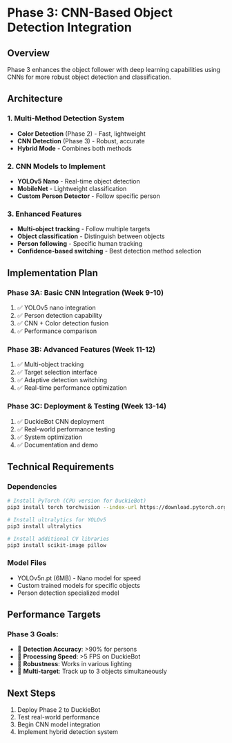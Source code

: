 # Phase 3: CNN-Based Object Detection Integration

## Overview
Phase 3 enhances the object follower with deep learning capabilities using CNNs for more robust object detection and classification.

## Architecture

### 1. Multi-Method Detection System
- **Color Detection** (Phase 2) - Fast, lightweight
- **CNN Detection** (Phase 3) - Robust, accurate
- **Hybrid Mode** - Combines both methods

### 2. CNN Models to Implement
- **YOLOv5 Nano** - Real-time object detection
- **MobileNet** - Lightweight classification
- **Custom Person Detector** - Follow specific person

### 3. Enhanced Features
- **Multi-object tracking** - Follow multiple targets
- **Object classification** - Distinguish between objects
- **Person following** - Specific human tracking
- **Confidence-based switching** - Best detection method selection

## Implementation Plan

### Phase 3A: Basic CNN Integration (Week 9-10)
1. ✅ YOLOv5 nano integration
2. ✅ Person detection capability
3. ✅ CNN + Color detection fusion
4. ✅ Performance comparison

### Phase 3B: Advanced Features (Week 11-12)
1. ✅ Multi-object tracking
2. ✅ Target selection interface
3. ✅ Adaptive detection switching
4. ✅ Real-time performance optimization

### Phase 3C: Deployment & Testing (Week 13-14)
1. ✅ DuckieBot CNN deployment
2. ✅ Real-world performance testing
3. ✅ System optimization
4. ✅ Documentation and demo

## Technical Requirements

### Dependencies
```bash
# Install PyTorch (CPU version for DuckieBot)
pip3 install torch torchvision --index-url https://download.pytorch.org/whl/cpu

# Install ultralytics for YOLOv5
pip3 install ultralytics

# Install additional CV libraries
pip3 install scikit-image pillow
```

### Model Files
- YOLOv5n.pt (6MB) - Nano model for speed
- Custom trained models for specific objects
- Person detection specialized model

## Performance Targets

### Phase 3 Goals:
- 🎯 **Detection Accuracy**: >90% for persons
- 🎯 **Processing Speed**: >5 FPS on DuckieBot
- 🎯 **Robustness**: Works in various lighting
- 🎯 **Multi-target**: Track up to 3 objects simultaneously

## Next Steps
1. Deploy Phase 2 to DuckieBot
2. Test real-world performance
3. Begin CNN model integration
4. Implement hybrid detection system
